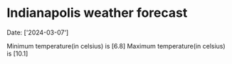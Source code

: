# Indianapolis weather forecast 
Date: ['2024-03-07'] 

Minimum temperature(in celsius) is [6.8] 
Maximum temperature(in celsius) is [10.1]